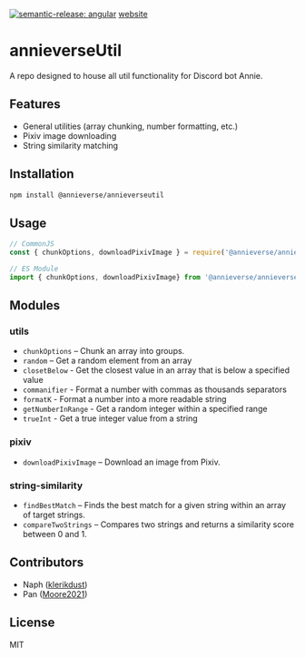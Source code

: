 [![semantic-release: angular](https://img.shields.io/badge/semantic--release-angular-e10079?logo=semantic-release)](https://github.com/semantic-release/semantic-release)
[website](https://www.annie.gg)

# annieverseUtil

A repo designed to house all util functionality for Discord bot Annie.

## Features

- General utilities (array chunking, number formatting, etc.)
- Pixiv image downloading
- String similarity matching

## Installation

```bash
npm install @annieverse/annieverseutil
```

## Usage

```js
// CommonJS
const { chunkOptions, downloadPixivImage } = require('@annieverse/annieverseutil');

// ES Module
import { chunkOptions, downloadPixivImage} from '@annieverse/annieverseutil';
```

## Modules

### utils

- `chunkOptions` – Chunk an array into groups.
- `random` – Get a random element from an array
- `closetBelow` - Get the closest value in an array that is below a specified value
- `commanifier` - Format a number with commas as thousands separators
- `formatK` - Format a number into a more readable string
- `getNumberInRange` - Get a random integer within a specified range
- `trueInt` - Get a true integer value from a string

### pixiv

- `downloadPixivImage` – Download an image from Pixiv.

### string-similarity

- `findBestMatch` – Finds the best match for a given string within an array of target strings.
- `compareTwoStrings` – Compares two strings and returns a similarity score between 0 and 1.

## Contributors

- Naph ([klerikdust](https://github.com/klerikdust))
- Pan ([Moore2021](https://github.com/Moore2021))

## License

MIT
